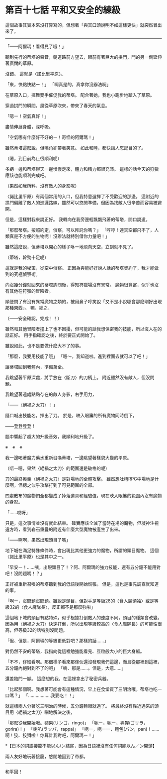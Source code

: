 # 第百十七話 平和又安全的練級

這個故事其實本來沒打算寫的，但想著「與其口頭說明不如這樣更快」就突然冒出來了。

---

「――阿爾瑪！看得見了哦！」

聽到先行的蒂塔的聲音，朝道路前方望去，眼前有著巨大的拱門，門的另一側延伸著廣闊的草原。

沒錯。
這就是〈諾比里平原〉。

「來，快點快點ー！」
「啊真是的，真拿你沒辦法啊」

在草原入口，揮舞雙手催促我的蒂塔。
配合著她，我也小跑步地踏入了草原。

穿過拱門的瞬間，風從草原吹來，帶來了春天的氣息。

「嗯ー！空氣真好！」

盡情伸展身體，深呼吸。

「空氣哪有什麼好不好的ー！奇怪的阿爾瑪！」

雖然蒂塔這麼說，但嘴角卻帶著笑意。
如此和睦，都快讓人忘記目的了。

（嗯，到目前為止很順利呢）

多虧一邊和蒂塔聊天一邊慢慢走來，體力和精力都很充沛。
這樣的話今天的狩獵應該也能順利完成吧。

（果然如我所料，沒有敵人的身影呢）

〈諾比里平原〉有兩個常用的入口，但我特意選擇了不受歡迎的那邊。
這附近的拱門偏離了敵人的巡邏路線，雖然可以悠閒準備，但因為找敵人很辛苦而容易被避開。

但是，這樣對我來說正好。
我轉向在我旁邊輕飄飄飛著的蒂塔，開口說道。

「那麼蒂塔。按照約定，偵察，可以拜託你嗎？」
「哼哼！連天空都飛不了，人類真是不方便的生物呢！沒辦法就特別借你力量吧！」

雖然這麼說，但蒂塔以開心的樣子咻ー地飛向天空，立刻就不見了。

（蒂塔，幹勁十足呢）

這就是我的秘策，從空中偵察。
正因為與能好好說人話的蒂塔契約了，我才能做到的究極偵察術。

向沒幾分鐘就回來的蒂塔詢問後，得知狩獵場沒有異常。
魔物很豐富，似乎也沒有其他在狩獵的冒險者。

順便問了有沒有異常魔物之類的，被用鼻子哼笑說「又不是小說哪會那麼剛好出現那種東西」。
嘛，總之，

（――安全確認，完成！！）

雖然和其他冒險者撞上了也不困擾，但可能的話我想保密我的技能，所以沒人在的話正好。
用手指確認之後，終於要正式開始了。

雖說如此，也不是要做什麼大不了的事。

「那麼，我要用技能了哦」
「嗯～，我知道啦。進到裡面去就可以了吧！」

讓蒂塔回到我體內，準備萬全。

我眺望著平原深處，將手放在〈斷刀〉的刀柄上。
附近雖然沒有敵人，但沒問題。

我眺望著遠處點點存在的敵人身影，右手用力，

「――〈絕禍之太刀〉！」

隨口喊出技能名，揮出了刀。
於是，映入眼簾的所有魔物同時倒下，

――登登登登！

腦中響起了超大的升級音效，我順利地升級了。

※　※　※

我一邊喝著魔力藥水重新召喚蒂塔，一邊眺望著樣貌大變的平原。

（唔ー嗯，果然〈絕禍之太刀〉的範圍還是破格的呢）

刀的最終奧義〈絕禍之太刀〉是對場地的全體攻擊。
雖然想吐槽RPG中場地是什麼啊，但總之似乎攻擊打到了可見範圍的全部。

四處散布的魔物們全都變成了掉落道具和經驗值，現在映入眼簾的範圍內沒有魔物的身影。

「……哎呀」

只是，這次事情並沒有就此結束。
確實應該全滅了當時在場的魔物，但凝神注視遠方時，看到岩石重疊的附近有什麼大型魔物被產生了出來。

「――啊啊，果然出現頭目了嗎」

地下城在滿足特殊條件時，會出現比其他更強力的魔物，所謂的頭目魔物。
這個〈諾比里平原〉也是其中之一。

「早安ー！……咦，出現頭目了！？阿、阿爾瑪的強力技能，還有五分鐘不能用對吧！沒問題嗎！？」

正好被重新召喚的蒂塔聽到我的低語後開始慌張。
但是，這也是事先調查就知道的事。

「啊ー，沒問題沒問題。雖說是頭目，但對手是等級28的〈食人魔領袖〉或是等級32的〈食人魔隊長〉，反正都不是那麼強啦」

這個地下城的頭目有點特殊，似乎根據打倒敵人的速度不同，頭目的種類會改變。
因為用〈絕禍之太刀〉快速打倒，所以出現等級較高的〈食人魔隊長〉的可能性很高，但等級32的話特別沒問題。

「但、但是，阿爾瑪的等級更低對吧？那樣的話……」

對仍然不安的蒂塔，我指向從這裡勉強能看見、豆粒般大小的巨大身軀。

「不不，仔細看啊。那個樣子看來那傢伙還沒發現我們這邊，而且從那裡到這裡，五分鐘內絕對到不了的吧」
「嗚、那是……。但是，大意……」

還差臨門一腳。
這麼想的我，在這裡拿出了秘密兵器。

「比起那個啊。我想著可能會有這種情況，早上在食堂買了三明治哦。蒂塔也吃一口嗎？」
「………………我要吃！！」

就這樣兩人分著吃三明治的時候，五分鐘轉眼就過了。
將最終沒有靠近過來的頭目用〈絕禍之太刀〉唰地解決之後，

「那麼從我開始哦。蘋果(リンゴ，ringo)」
「呃ー，呃ー，猩猩(ゴリラ，gorira)！」
「喇叭(ラッパ，rappa)」
「呃ー，呃ーー，麵包(パン，pan)！……啊！狡、狡猾啦！你算計我對吧，阿爾瑪ー！」

*【日本的詞語接龍不能以ん/ン結尾，因為日語裡沒有任何詞能以ん／ン開頭】

兩人友好地玩著接龍，悠閒地回到了帝都。

---

和平回！